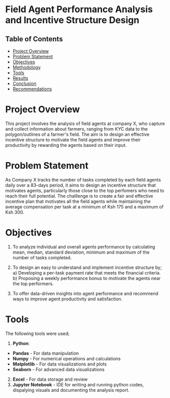 # Field Agent Performance Analysis and Incentive Structure Design

## Table of Contents

- [Project Overview](#project-overview)
- [Problem Statement](#problem-statement)
- [Objectives](#objectives)
- [Methodology](#methodology)
- [Tools](#tools)
- [Results](#results)
- [Conclusion](#conclusion)
- [Recommendations](#recommendations)

# Project Overview
This project involves the analysis of field agents at company X, who capture and collect information about farmers, ranging from KYC data to the polygon/outlines of a farmer's field. The aim is to design an effective incentive structure to motivate the field agents and improve their productivity by rewarding the agents based on their input.

# Problem Statement
As Company X tracks the number of tasks completed by each field agents daily over a 83-days period, it aims to design an incentive structure that motivates agents, particularly those close to the top perfomers who need to reach their full potential. The challlenge is to create a fair and effective incentive plan that motivates all the field agents while maintaining the average compensation per task at a minimum of Ksh 175 and a maximum of Ksh 300.

# Objectives
1. To analyze individual and overall agents performance by calculating mean, median, standard deviation, minimum and maximum of the number of tasks completed.
2. To design an easy to understand and implement incentive structure by;
 a) Developing a per-task payment rate that meets the financial criteria.
 b) Proposing a weekly performance bonus to motivate the agents near the top performers.

3. To offer data-driven insights into agent performance and recommend ways to improve agent productivity and satisfaction.

# Tools
The following tools were used;

1. **Python**:
- **Pandas** - For data manipulation
- **Numpy** - For numerical operations and calculations
- **Matplotlib** - For data visualizations and plots
- **Seaborn** - For advanced data visualizations

2. **Excel** - For data storage and review
3. **Jupyter Notebook** - IDE for writing and running python codes, dispalying visuals and documenting the analysis report.
